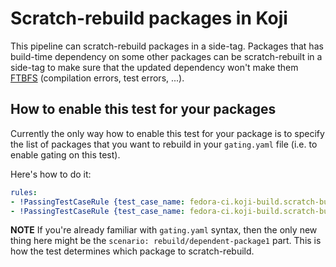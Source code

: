 # Scratch-rebuild packages in Koji

This pipeline can scratch-rebuild packages in a side-tag.
Packages that has build-time dependency on some other packages can be scratch-rebuilt in a side-tag to make sure that the updated dependency won't make them [FTBFS](https://docs.fedoraproject.org/en-US/fesco/Fails_to_build_from_source_Fails_to_install/) (compilation errors, test errors, ...).

## How to enable this test for your packages

Currently the only way how to enable this test for your package is to specify the list of packages that you want to rebuild in your `gating.yaml` file (i.e. to enable gating on this test).

Here's how to do it:

```yaml
rules:
- !PassingTestCaseRule {test_case_name: fedora-ci.koji-build.scratch-build.validation, scenario: rebuild/dependent-package1}
- !PassingTestCaseRule {test_case_name: fedora-ci.koji-build.scratch-build.validation, scenario: rebuild/dependent-package2}
```

**NOTE**
If you're already familiar with `gating.yaml` syntax, then the only new thing here might be the 
`scenario: rebuild/dependent-package1` part. This is how the test determines which package to scratch-rebuild.
